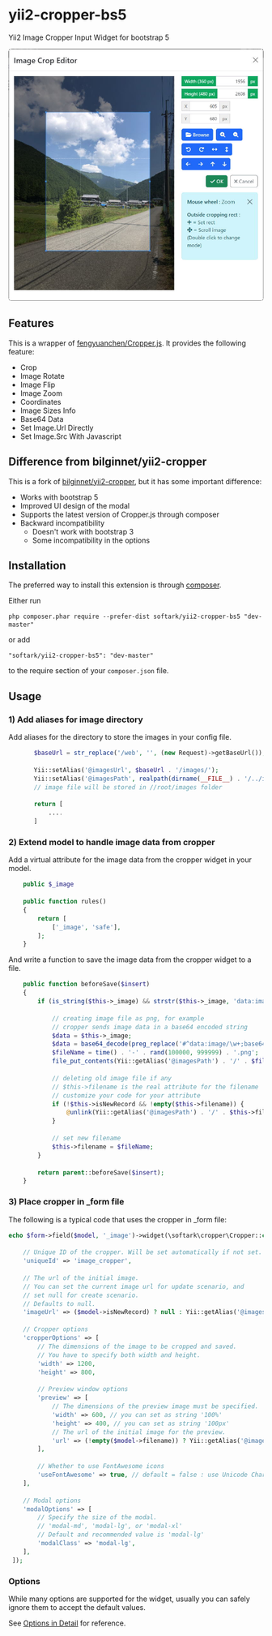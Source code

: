 # yii2-cropper-bs5
Yii2 Image Cropper Input Widget for bootstrap 5

![](cropper-bs5.jpg)

Features
--------
This is a wrapper of <a href="https://fengyuanchen.github.io/cropperjs/" target="_blank">fengyuanchen/Cropper.js</a>.
It provides the following feature:

+ Crop
+ Image Rotate
+ Image Flip
+ Image Zoom
+ Coordinates
+ Image Sizes Info
+ Base64 Data
+ Set Image.Url Directly 
+ Set Image.Src With Javascript

Difference from bilginnet/yii2-cropper
--------------------------------------

This is a fork of [bilginnet/yii2-cropper](https://github.com/bilginnet/yii2-cropper),
but it has some important difference:

+ Works with bootstrap 5
+ Improved UI design of the modal
+ Supports the latest version of Cropper.js through composer
+ Backward incompatibility
  + Doesn't work with bootstrap 3
  + Some incompatibility in the options

Installation
------------

The preferred way to install this extension is through [composer](http://getcomposer.org/download/).

Either run

```
php composer.phar require --prefer-dist softark/yii2-cropper-bs5 "dev-master"
```

or add

```
"softark/yii2-cropper-bs5": "dev-master"
```

to the require section of your `composer.json` file.


Usage
-----

### 1) Add aliases for image directory

Add aliases for the directory to store the images in your config file.

```php
       $baseUrl = str_replace('/web', '', (new Request)->getBaseUrl());

       Yii::setAlias('@imagesUrl', $baseUrl . '/images/');
       Yii::setAlias('@imagesPath', realpath(dirname(__FILE__) . '/../images/'));
       // image file will be stored in //root/images folder
       
       return [
           ....
       ]
```

### 2) Extend model to handle image data from cropper

Add a virtual attribute for the image data from the cropper widget in your model.

```php
    public $_image

    public function rules()
    {
        return [
            ['_image', 'safe'],
        ];
    }
```

And write a function to save the image data from the cropper widget to a file.

```php
    public function beforeSave($insert)
    {
        if (is_string($this->_image) && strstr($this->_image, 'data:image')) {

            // creating image file as png, for example
            // cropper sends image data in a base64 encoded string
            $data = $this->_image;
            $data = base64_decode(preg_replace('#^data:image/\w+;base64,#i', '', $data));
            $fileName = time() . '-' . rand(100000, 999999) . '.png';
            file_put_contents(Yii::getAlias('@imagesPath') . '/' . $fileName, $data);

            // deleting old image file if any
            // $this->filename is the real attribute for the filename
            // customize your code for your attribute
            if (!$this->isNewRecord && !empty($this->filename)) {
                @unlink(Yii::getAlias('@imagesPath') . '/' . $this->filename);
            }
            
            // set new filename
            $this->filename = $fileName;
        }

        return parent::beforeSave($insert);
    }
```

### 3) Place cropper in _form file

The following is a typical code that uses the cropper in _form file:

```php
echo $form->field($model, '_image')->widget(\softark\cropper\Cropper::class, [

    // Unique ID of the cropper. Will be set automatically if not set.
    'uniqueId' => 'image_cropper',

    // The url of the initial image.
    // You can set the current image url for update scenario, and
    // set null for create scenario.
    // Defaults to null.
    'imageUrl' => ($model->isNewRecord) ? null : Yii::getAlias('@imagesUrl') . $model->filename,
    
    // Cropper options
    'cropperOptions' => [
        // The dimensions of the image to be cropped and saved.
        // You have to specify both width and height.
        'width' => 1200,
        'height' => 800,

        // Preview window options
        'preview' => [
            // The dimensions of the preview image must be specified.
            'width' => 600, // you can set as string '100%'
            'height' => 400, // you can set as string '100px'
            // The url of the initial image for the preview.
            'url' => (!empty($model->filename)) ? Yii::getAlias('@imagesUrl' . '/' . $model->filename) : null,
        ],

        // Whether to use FontAwesome icons
        'useFontAwesome' => true, // default = false : use Unicode Chars
    ],
    
    // Modal options
    'modalOptions' => [
        // Specify the size of the modal.
        // 'modal-md', 'modal-lg', or 'modal-xl'
        // Default and recommended value is 'modal-lg'
        'modalClass' => 'modal-lg',
    ],
 ]);
```

### Options

While many options are supported for the widget,
usually you can safely ignore them to accept the default values.

See [Options in Detail](options.md) for reference.